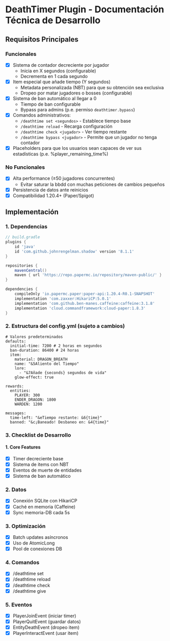 # DeathTimer Plugin - Documentación Técnica de Desarrollo

##  Requisitos Principales
### **Funcionales**
- [X] Sistema de contador decreciente por jugador
    - Inicia en X segundos (configurable)
    - Decrementa en 1 cada segundo
- [X] Item especial que añade tiempo (Y segundos)
    - Metadata personalizada (NBT) para que su obtención sea exclusiva
    - Dropeo por matar jugadores o bosses (configurable)
- [X] Sistema de ban automático al llegar a 0
    - Tiempo de ban configurable
    - Bypass para admins (p.e. permiso `deathtimer.bypass`)
- [X] Comandos administrativos:
    - `/deathtime set <segundos>` - Establece tiempo base
    - `/deathtime reload` - Recarga configuración
    - `/deathtime check <jugador>` - Ver tiempo restante
    - `/deathtime bypass <jugador>` - Permite que un jugador no tenga contador
- [X] Placeholders para que los usuarios sean capaces de ver sus estadísticas (p.e. %player_remaining_time%)

### **No Funcionales**
- [X] Alta performance (≥50 jugadores concurrentes)
  -  Evitar saturar la bbdd con muchas peticiones de cambios pequeños
- [X] Persistencia de datos ante reinicios
- [X] Compatibilidad 1.20.4+ (Paper/Spigot)

## Implementación

### 1. Dependencias
```gradle
// build.gradle
plugins {
    id 'java'
    id 'com.github.johnrengelman.shadow' version '8.1.1'
}

repositories {
    mavenCentral()
    maven { url 'https://repo.papermc.io/repository/maven-public/' }
}

dependencies {
    compileOnly 'io.papermc.paper:paper-api:1.20.4-R0.1-SNAPSHOT'
    implementation 'com.zaxxer:HikariCP:5.0.1'
    implementation 'com.github.ben-manes.caffeine:caffeine:3.1.8'
    implementation 'cloud.commandframework:cloud-paper:1.8.3'
}
```
### 2. Estructura del config.yml (sujeto a cambios)
```
# Valores predeterminados
defaults:
  initial-time: 7200 # 2 horas en segundos
  ban-duration: 86400 # 24 horas
  item:
    material: DRAGON_BREATH
    name: "&5Aliento del Tiempo"
    lore:
      - "&7Añade {seconds} segundos de vida"
    glow-effect: true
  
rewards:
  entities:
    PLAYER: 300
    ENDER_DRAGON: 1800
    WARDEN: 1200
  
messages:
  time-left: "&eTiempo restante: &6{time}"
  banned: "&c¡Baneado! Desbaneo en: &4{time}"
```
### 3. Checklist de Desarrollo

#### 1. Core Features
- [X] Timer decreciente base
- [X] Sistema de items con NBT
- [X] Eventos de muerte de entidades
- [X] Sistema de ban automático
### 2. Datos
- [X] Conexión SQLite con HikariCP
- [X] Caché en memoria (Caffeine)
- [X] Sync memoria-DB cada 5s
### 3. Optimización
- [X] Batch updates asíncronos
- [X] Uso de AtomicLong
- [X] Pool de conexiones DB
### 4. Comandos 
- [X] /deathtime set
- [X] /deathtime reload
- [X] /deathtime check
- [X] /deathtime give
### 5. Eventos
- [X] PlayerJoinEvent (iniciar timer)
- [X] PlayerQuitEvent (guardar datos)
- [X] EntityDeathEvent (dropeo item)
- [X] PlayerInteractEvent (usar item)